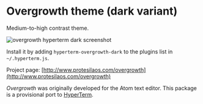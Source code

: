 # Overgrowth theme (dark variant)

Medium-to-high contrast theme.

![overgrowth hyperterm dark screenshot](https://raw.githubusercontent.com/protesilaos/prot16/master/overgrowth/hyperterm/screenshot.png)

Install it by adding `hyperterm-overgrowth-dark` to the plugins list in `~/.hyperterm.js`.

Project page: [http://www.protesilaos.com/overgrowth](http://www.protesilaos.com/overgrowth)

*Overgrowth* was originally developed for the Atom text editor. This package is a provisional port to [HyperTerm](https://hyperterm.org/).
